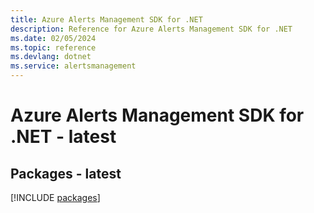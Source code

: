 ```yaml
---
title: Azure Alerts Management SDK for .NET
description: Reference for Azure Alerts Management SDK for .NET
ms.date: 02/05/2024
ms.topic: reference
ms.devlang: dotnet
ms.service: alertsmanagement
---
```

# Azure Alerts Management SDK for .NET - latest
## Packages - latest
[!INCLUDE [packages](alerts-management-index.md)]